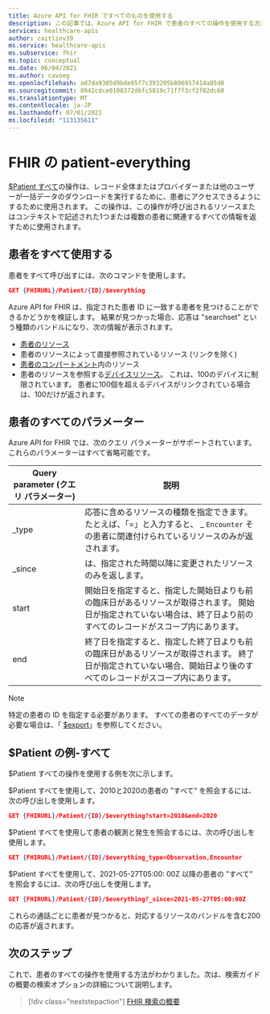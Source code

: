 ```yaml
---
title: Azure API for FHIR ですべてのものを使用する
description: この記事では、Azure API for FHIR で患者のすべての操作を使用する方法について説明します。
services: healthcare-apis
author: caitlinv39
ms.service: healthcare-apis
ms.subservice: fhir
ms.topic: conceptual
ms.date: 06/04/2021
ms.author: cavoeg
ms.openlocfilehash: ad7da9305d9bde65f7c393295b806957414a05d8
ms.sourcegitcommit: 8942cdce0108372d6fc5819c71f7f3cf2f02dc60
ms.translationtype: MT
ms.contentlocale: ja-JP
ms.lasthandoff: 07/01/2021
ms.locfileid: "113135611"
---
```

# <a name="patient-everything-in-fhir"></a>FHIR の patient-everything

[$Patient すべて](https://www.hl7.org/fhir/patient-operation-everything.html)の操作は、レコード全体またはプロバイダーまたは他のユーザーが一括データのダウンロードを実行するために、患者にアクセスできるようにするために使用されます。 この操作は、この操作が呼び出されるリソースまたはコンテキストで記述された1つまたは複数の患者に関連するすべての情報を返すために使用されます。  

## <a name="use-patient-everything"></a>患者をすべて使用する
患者をすべて呼び出すには、次のコマンドを使用します。

```json
GET {FHIRURL}/Patient/{ID}/$everything
```
Azure API for FHIR は、指定された患者 ID に一致する患者を見つけることができるかどうかを検証します。 結果が見つかった場合、応答は "searchset" という種類のバンドルになり、次の情報が表示されます。 
* [患者のリソース](https://www.hl7.org/fhir/patient.html) 
*  患者のリソースによって直接参照されているリソース (リンクを除く) 
*  [患者のコンパートメント](https://www.hl7.org/fhir/compartmentdefinition-patient.html)内のリソース
*  患者のリソースを参照する[デバイスリソース](https://www.hl7.org/fhir/device.html)。 これは、100のデバイスに制限されています。 患者に100個を超えるデバイスがリンクされている場合は、100だけが返されます。 


## <a name="patient-everything-parameters"></a>患者のすべてのパラメーター
Azure API for FHIR では、次のクエリ パラメーターがサポートされています。 これらのパラメーターはすべて省略可能です。

|Query parameter (クエリ パラメーター)        |  説明|
|-----------------------|------------|
| \_type | 応答に含めるリソースの種類を指定できます。 たとえば、「=」と入力すると、 \_ `Encounter` その患者に関連付けられているリソースのみが返されます。 |
| \_since | は、指定された時間以降に変更されたリソースのみを返します。 |
| start | 開始日を指定すると、指定した開始日よりも前の臨床日があるリソースが取得されます。 開始日が指定されていない場合は、終了日より前のすべてのレコードがスコープ内にあります。 |
| end | 終了日を指定すると、指定した終了日よりも前の臨床日があるリソースが取得されます。 終了日が指定されていない場合、開始日より後のすべてのレコードがスコープ内にあります。 |

> [!Note]
> 特定の患者の ID を指定する必要があります。 すべての患者のすべてのデータが必要な場合は、「 [$export](export-data.md)」を参照してください。 


## <a name="examples-of-patient-everything"></a>$Patient の例-すべて 

$Patient すべての操作を使用する例を次に示します。 

$Patient すべてを使用して、2010と2020の患者の "すべて" を照会するには、次の呼び出しを使用します。 

```json
GET {FHIRURL}/Patient/{ID}/$everything?start=2010&end=2020
``` 

$Patient すべてを使用して患者の観測と発生を照会するには、次の呼び出しを使用します。 
```json
GET {FHIRURL}/Patient/{ID}/$everything_type=Observation,Encounter 
```

$Patient すべてを使用して、2021-05-27T05:00: 00Z 以降の患者の "すべて" を照会するには、次の呼び出しを使用します。 

```json
GET {FHIRURL}/Patient/{ID}/$everything?_since=2021-05-27T05:00:00Z 
```

これらの通話ごとに患者が見つかると、対応するリソースのバンドルを含む200の応答が返されます。

## <a name="next-step"></a>次のステップ
これで、患者のすべての操作を使用する方法がわかりました。次は、検索ガイドの概要の検索オプションの詳細について説明します。

>[!div class="nextstepaction"]
>[FHIR 検索の概要](overview-of-search.md)